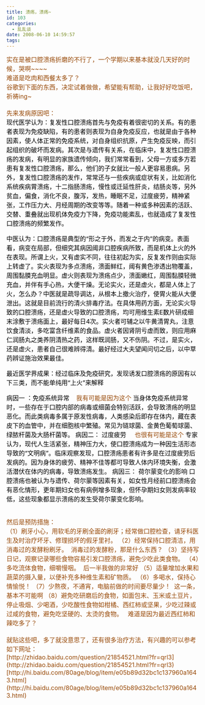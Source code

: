 ```yaml
---
title: 溃疡，溃疡~
id: 103
categories:
  - 乱乱谈
date: 2008-06-10 14:59:57
tags:
---
```


<div id="msgcns!DA984E57EDE76A7C!1250" class="bvMsg"><div><font color="#974806" size="3">实在是被口腔溃疡折磨的不行了，一个学期以来基本就没几天好的时候，哭啊~~~~</font></div>
<div><font color="#974806" size="3">难道是吃肉和西餐太多了？</font></div>
<div><font color="#974806" size="3">谷歌到下面的东西，决定试着做做，希望能有帮助，让我好好吃饭吧，祈祷ing~</font></div>
<div><font color="#974806" size="3"/> </div>
<div><font color="#974806" size="3">先来发病原因吧：</font></div>
<div><font size="3"><font color="#000000">现代医学认为：复发性口腔溃疡首先与免疫有着很密切的关系。有的患者表现为免疫缺陷，有的患者则表现为自身免疫反应，也就是由于各种因素，使人体正常的免疫系统，对自身组织抗原，产生免疫反映，而引起组织的破坏而发病。其次是与遗传有关系，在临床中，复发性口腔溃疡的发病，有明显的家族遗传倾向，我们常常看到，父母一方或多方若患有复发性口腔溃疡，那么，他们的子女就比一般人更容易患病。另外，复发性口腔溃疡的发作，常常还与一些疾病或症状有关，比如消化系统疾病胃溃疡，十二指肠溃疡，慢性或迁延性肝炎，结肠炎等，另外贫血，偏食，消化不良，腹泻，发热，睡眠不足，过度疲劳，精神紧张，工作压力大、月经周期的改变等等。随着一种或多种因素的活跃、交替、重叠就出现机体免疫力下降，免疫功能紊乱，也就造成了复发性口腔溃疡的频繁发作。</font> 

<font color="#000000">中医认为：口腔溃疡是典型的“形之于外，而发之于内”的病变。表面看，病变在局部，但细究其病因阈非口腔疾病所致，而是机体上火的外在表现。所谓上火，又有虚实不同，往往初起为实，反复发作则由实际上转虚了。实火表现为多点溃疡，溃面鲜红，阈有黄色渗透出物覆盖，周围黏膜充血明显。虚火则表现为溃疡点少，溃面嫩红，周围黏膜轻微充血，并伴有手心热，大便干燥。无论实火，还是虚火，都是人体上了火，怎么办？中医就是疏导调达，从根本上撤火治疗，使胃火能从大便泄出。这就是目前流行的清火排毒疗法。在具体用药方面，无论实火导致的口腔溃疡，还是虚火导致的口腔溃疡，均可用维生素E数片研成细末涂敷于溃疡面上，最好每日4次。实火者可辅之以牛黄清胃丸，注意饮食清淡，多吃富含纤维素的食品。虚火者因肾阴亏虚而致，则应用麻仁润肠丸之类养阴清热之药，这样既润肠，又不伤阴。不过，是实火，还是虚火，患者自己很难辨得清。最好经过大夫望闻问切之后，以中草药辨证施治效果最佳。</font> 

<font color="#000000">最近医学界成果：经过临床及免疫研究，发现诱发口腔溃疡的原因有以下三类，而不能单纯用“上火”来解释</font> 

<font color="#000000">病因一 ：免疫系统异常    <font color="#974806">我有可能是因为这个
</font>当身体免疫系统异常时，一些存在于口腔内部的病毒或细菌会特别活跃，会导致溃疡的明显恶化。而此类病毒多属于原发性病毒，人类感染后即存在体内，藏在表皮下的血管中，并在细胞核中繁殖。常见为链球菌、金黄色葡萄球菌、绿脓杆菌及大肠杆菌等。 
病因二： 过度疲劳     <font color="#974806">也很有可能是这个
</font>专家认为，现代人生活紧张，精神压力大，使口腔溃疡成为一种因生活形态导致的“文明病”。临床观察发现，口腔溃疡患者有许多是在过度疲劳后发病的。因为身体的疲劳、精神不佳等都可导致人体内环境失衡，会激活潜伏在体内的病毒，导致溃疡发生。
病因三： 荷尔蒙变化的影响 
口腔溃疡也被认为与遗传、荷尔蒙等因素有关，如女性月经前口腔溃疡会有恶化情形，更年期妇女也有病例增多现象，但怀孕期妇女则发病率较低，这些现象都显示溃疡的发生受荷尔蒙变化影响。</font>
</font></div>
<div><font color="#974806" size="3"/> </div>
<div><font color="#974806" size="3">然后是预防措施：</font></div>
<div><font size="3">（1）刷牙小心，用软毛的牙刷全面的刷牙；经常做口腔检查，请牙科医生及时治疗坏牙、修理损坏的假牙里衬。 
（2）经常保持口腔清洁，用消毒过的发酵粉刷牙。  <font color="#974806">消毒过的发酵粉，那是什么东西？</font>
（3）坚持写日记，观察记录哪些食物容易引发口腔溃疡，避免少吃此类食物。 
（4）多吃流体食物，细嚼慢咽。  <font color="#974806">后一半我做的非常好
</font>（5）适量增加水果和蔬菜的摄入量，以便补充多种维生素和矿物质。 
（6）多喝水，保持心情愉悦！
（7）少熬夜，不通宵，电脑前做的时间要尽量少！  <font color="#974806">这一条，基本不可能啊</font>
（8）避免吃研磨后的食物，如面包末、玉米或土豆片，停止吸烟、少喝酒，少吃酸性食物如柑橘、西红柿或坚果，少吃过辣或过咸的食物，避免吃坚硬的、太烫的食物。   <font color="#974806">难道是因为最近西红柿和辣吃多了？</font></font></div>
<div> </div>
<div><font color="#974806" size="3">就贴这些吧，多了就没意思了，还有很多治疗方法，有兴趣的可以参考如下网址：</font></div>
<div>[http://zhidao.baidu.com/question/21854521.html?fr=qrl3](http://zhidao.baidu.com/question/21854521.html?fr=qrl3)</div>
<div>[http://hi.baidu.com/80age/blog/item/e05b89d32bc1c137960a1643.html](http://hi.baidu.com/80age/blog/item/e05b89d32bc1c137960a1643.html)</div>
<div> </div></div>